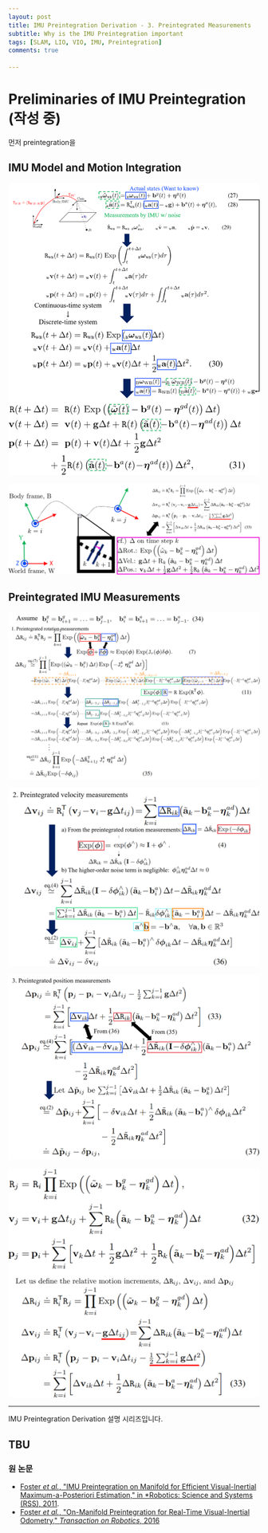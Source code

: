 ```yaml
---
layout: post
title: IMU Preintegration Derivation - 3. Preintegrated Measurements
subtitle: Why is the IMU Preintegration important
tags: [SLAM, LIO, VIO, IMU, Preintegration]
comments: true

---
```


# Preliminaries of IMU Preintegration (작성 중)

먼저 preintegration을 


## IMU Model and Motion Integration

![](/img/preintegration/dt_equation.png)

![](/img/preintegration/physical_meaning.png)

## Preintegrated IMU Measurements

![](/img/preintegration/preinteg_rot.png)

![](/img/preintegration/preinteg_vel.png)

![](/img/preintegration/preinteg_pos.png)

![](/img/preintegration/rel_motion_increments.png)




---

IMU Preintegration Derivation 설명 시리즈입니다.

TBU
---


### 원 논문

* [Foster *et al.*, "IMU Preintegration on Manifold for Efficient
Visual-Inertial Maximum-a-Posteriori Estimation," in *Robotics: Science and Systems (RSS), 2011](http://www.roboticsproceedings.org/rss11/p06.pdf).
* [Foster *et al.*, "On-Manifold Preintegration for Real-Time
Visual-Inertial Odometry," *Transaction on Robotics*, 2016](https://rpg.ifi.uzh.ch/docs/TRO16_forster.pdf)